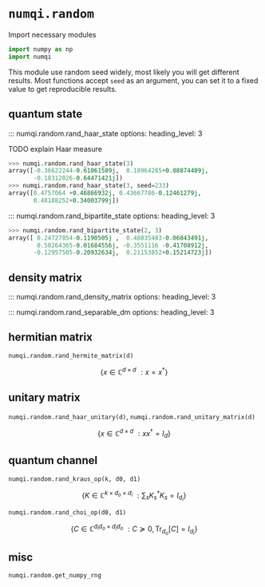 # `numqi.random`

Import necessary modules

```Python
import numpy as np
import numqi
```

This module use random seed widely, most likely you will get different results. Most functions accept `seed` as an argument, you can set it to a fixed value to get reproducible results.

## quantum state

::: numqi.random.rand_haar_state
    options:
      heading_level: 3

TODO explain Haar measure

```Python
>>> numqi.random.rand_haar_state(3)
array([-0.36622244-0.61061589j,  0.18964285+0.08874409j,
       -0.18312026-0.64471421j])
>>> numqi.random.rand_haar_state(3, seed=233)
array([0.4757064 +0.46866932j, 0.43667786-0.12461279j,
       0.48188252+0.34003799j])
```

::: numqi.random.rand_bipartite_state
    options:
      heading_level: 3

```Python
>>> numqi.random.rand_bipartite_state(2, 3)
array([ 0.24727854-0.1190505j ,  0.48835483-0.06843491j,
        0.50264365-0.01684556j, -0.3551116 -0.41708912j,
       -0.12957505-0.20932634j,  0.21153852+0.15214723j])
```

## density matrix

::: numqi.random.rand_density_matrix
    options:
      heading_level: 3

::: numqi.random.rand_separable_dm
    options:
      heading_level: 3

## hermitian matrix

`numqi.random.rand_hermite_matrix(d)`

$$
\left\{ x\in \mathbb{C} ^{d\times d}\,\,: x=x^{\dagger} \right\}
$$

## unitary matrix

`numqi.random.rand_haar_unitary(d)`, `numqi.random.rand_unitary_matrix(d)`

$$
\left\{ x\in \mathbb{C} ^{d\times d}\,\,: xx^{\dagger}=I_d \right\}
$$

## quantum channel

`numqi.random.rand_kraus_op(k, d0, d1)`

$$
\left\{ K\in \mathbb{C} ^{k\times d_o\times d_i}\,\,: \sum_s{K_{s}^{\dagger}K_s}=I_{d_i} \right\}
$$

`numqi.random.rand_choi_op(d0, d1)`

$$
\left\{ C\in \mathbb{C} ^{d_id_o\times d_id_o}\,\,:C\succeq 0,\mathrm{Tr}_{d_o}\left[ C \right] =I_{d_i} \right\}
$$

## misc

`numqi.random.get_numpy_rng`
